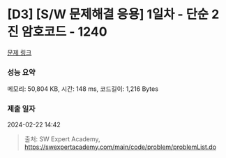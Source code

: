 # [D3] [S/W 문제해결 응용] 1일차 - 단순 2진 암호코드 - 1240 

[문제 링크](https://swexpertacademy.com/main/code/problem/problemDetail.do?contestProbId=AV15FZuqAL4CFAYD) 

### 성능 요약

메모리: 50,804 KB, 시간: 148 ms, 코드길이: 1,216 Bytes

### 제출 일자

2024-02-22 14:42



> 출처: SW Expert Academy, https://swexpertacademy.com/main/code/problem/problemList.do